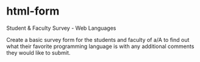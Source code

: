 # html-form
Student &amp; Faculty Survey - Web Languages

Create a basic survey form for the students and faculty of a/A to find out what their favorite programming language is with any additional comments they would like to submit.
